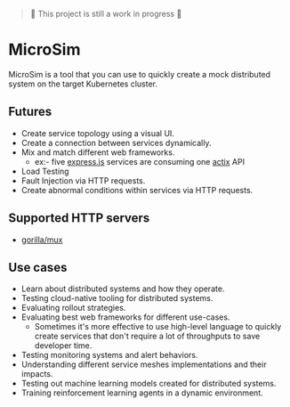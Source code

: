> 🚧 This project is still a work in progress 🚧

# MicroSim
MicroSim is a tool that you can use to quickly create a mock distributed system on the target Kubernetes cluster.

## Futures

- Create service topology using a visual UI.
- Create a connection between services dynamically.
- Mix and match different web frameworks.
    - ex:- five [express.js](https://expressjs.com/) services are consuming one [actix](https://actix.rs/) API
- Load Testing
- Fault Injection via HTTP requests.
- Create abnormal conditions within services via HTTP requests.

## Supported HTTP servers

- [gorilla/mux](https://github.com/gorilla/mux)

## Use cases

- Learn about distributed systems and how they operate.
- Testing cloud-native tooling for distributed systems.
- Evaluating rollout strategies.
- Evaluating best web frameworks for different use-cases.
    - Sometimes it's more effective to use high-level language to quickly create services that don't require a lot of throughputs to save developer time.
- Testing monitoring systems and alert behaviors.
- Understanding different service meshes implementations and their impacts.
- Testing out machine learning models created for distributed systems.
- Training reinforcement learning agents in a dynamic environment.
